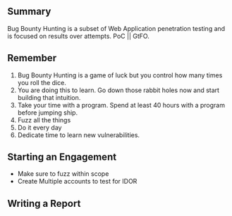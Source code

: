 ## Summary
Bug Bounty Hunting is a subset of Web Application penetration testing and is focused on results over attempts. PoC || GtFO.

## Remember

1) Bug Bounty Hunting is a game of luck but you control how many times you roll the dice.
2) You are doing this to learn. Go down those rabbit holes now and start building that intuition.
3) Take your time with a program. Spend at least 40 hours with a program before jumping ship.
4) Fuzz all the things
5) Do it every day
6) Dedicate time to learn new vulnerabilities.

## Starting an Engagement
- Make sure to fuzz within scope
- Create Multiple accounts to test for IDOR

## Writing a Report



